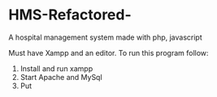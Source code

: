 # HMS-Refactored-
A hospital management system made with php, javascript

Must have Xampp and an editor.
To run this program follow:

1. Install and run xampp
2. Start Apache and MySql
3. Put 

